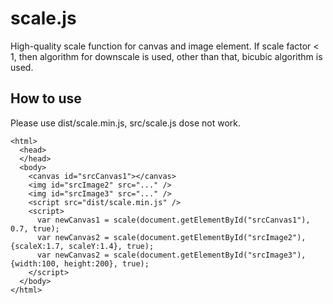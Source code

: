 # scale.js
High-quality scale function for canvas and image element.
If scale factor < 1, then algorithm for downscale is used, other than that, bicubic algorithm is used.

## How to use
Please use dist/scale.min.js, src/scale.js dose not work.

    <html>
      <head>
      </head>
      <body>
        <canvas id="srcCanvas1"></canvas>
        <img id="srcImage2" src="..." />
        <img id="srcImage3" src="..." />
        <script src="dist/scale.min.js" />
        <script>
          var newCanvas1 = scale(document.getElementById("srcCanvas1"), 0.7, true);
          var newCanvas2 = scale(document.getElementById("srcImage2"), {scaleX:1.7, scaleY:1.4}, true);
          var newCanvas2 = scale(document.getElementById("srcImage3"), {width:100, height:200}, true);
        </script>
      </body>
    </html>
